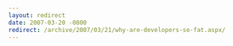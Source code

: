 ```yaml
---
layout: redirect
date: 2007-03-20 -0800
redirect: /archive/2007/03/21/why-are-developers-so-fat.aspx/
---
```

